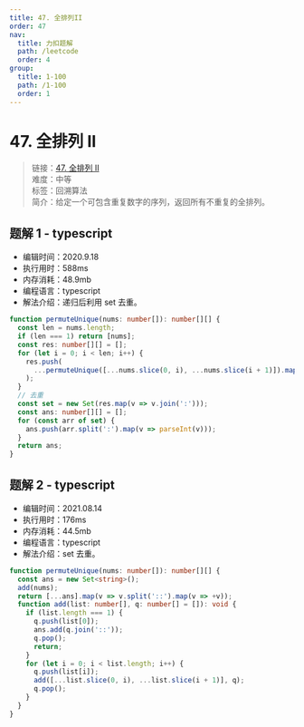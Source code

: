 ```yaml
---
title: 47. 全排列II
order: 47
nav:
  title: 力扣题解
  path: /leetcode
  order: 4
group:
  title: 1-100
  path: /1-100
  order: 1
---
```


# 47. 全排列 II

> 链接：[47. 全排列 II](https://leetcode-cn.com/problems/permutations-ii/)  
> 难度：中等  
> 标签：回溯算法  
> 简介：给定一个可包含重复数字的序列，返回所有不重复的全排列。

## 题解 1 - typescript

- 编辑时间：2020.9.18
- 执行用时：588ms
- 内存消耗：48.9mb
- 编程语言：typescript
- 解法介绍：递归后利用 set 去重。

```typescript
function permuteUnique(nums: number[]): number[][] {
  const len = nums.length;
  if (len === 1) return [nums];
  const res: number[][] = [];
  for (let i = 0; i < len; i++) {
    res.push(
      ...permuteUnique([...nums.slice(0, i), ...nums.slice(i + 1)]).map(v => [nums[i], ...v])
    );
  }
  // 去重
  const set = new Set(res.map(v => v.join(':')));
  const ans: number[][] = [];
  for (const arr of set) {
    ans.push(arr.split(':').map(v => parseInt(v)));
  }
  return ans;
}
```

## 题解 2 - typescript

- 编辑时间：2021.08.14
- 执行用时：176ms
- 内存消耗：44.5mb
- 编程语言：typescript
- 解法介绍：set 去重。

```typescript
function permuteUnique(nums: number[]): number[][] {
  const ans = new Set<string>();
  add(nums);
  return [...ans].map(v => v.split('::').map(v => +v));
  function add(list: number[], q: number[] = []): void {
    if (list.length === 1) {
      q.push(list[0]);
      ans.add(q.join('::'));
      q.pop();
      return;
    }
    for (let i = 0; i < list.length; i++) {
      q.push(list[i]);
      add([...list.slice(0, i), ...list.slice(i + 1)], q);
      q.pop();
    }
  }
}
```

